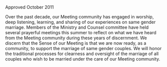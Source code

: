 Approved October 2011

Over the past decade, our Meeting community has engaged in worship, deep listening, learning, and sharing of our experiences on same gender marriage. Members of the Ministry and Counsel committee have held several prayerful meetings this summer to reflect on what we have heard from the Meeting community during these years of discernment. We discern that the Sense of our Meeting is that we are now ready, as a community, to support the marriage of same gender couples. We will honor the traditional processes for clearness and oversight of the marriage of all couples who wish to be married under the care of our Meeting community.
